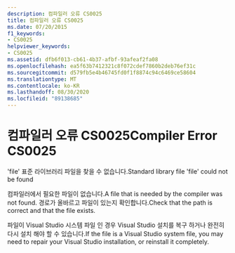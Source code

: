 ```yaml
---
description: 컴파일러 오류 CS0025
title: 컴파일러 오류 CS0025
ms.date: 07/20/2015
f1_keywords:
- CS0025
helpviewer_keywords:
- CS0025
ms.assetid: dfb6f013-cb61-4b37-afbf-93afeaf2fa08
ms.openlocfilehash: ea5f63b7412321c8f072cdef7860b2deb76ef31c
ms.sourcegitcommit: d579fb5e4b46745fd0f1f8874c94c6469ce58604
ms.translationtype: MT
ms.contentlocale: ko-KR
ms.lasthandoff: 08/30/2020
ms.locfileid: "89138685"
---
```

# <a name="compiler-error-cs0025"></a><span data-ttu-id="981d3-103">컴파일러 오류 CS0025</span><span class="sxs-lookup"><span data-stu-id="981d3-103">Compiler Error CS0025</span></span>
<span data-ttu-id="981d3-104">'file' 표준 라이브러리 파일을 찾을 수 없습니다.</span><span class="sxs-lookup"><span data-stu-id="981d3-104">Standard library file 'file' could not be found</span></span>  
  
 <span data-ttu-id="981d3-105">컴파일러에서 필요한 파일이 없습니다.</span><span class="sxs-lookup"><span data-stu-id="981d3-105">A file that is needed by the compiler was not found.</span></span> <span data-ttu-id="981d3-106">경로가 올바르고 파일이 있는지 확인합니다.</span><span class="sxs-lookup"><span data-stu-id="981d3-106">Check that the path is correct and that the file exists.</span></span>  
  
 <span data-ttu-id="981d3-107">파일이 Visual Studio 시스템 파일 인 경우 Visual Studio 설치를 복구 하거나 완전히 다시 설치 해야 할 수 있습니다.</span><span class="sxs-lookup"><span data-stu-id="981d3-107">If the file is a Visual Studio system file, you may need to repair your Visual Studio installation, or reinstall it completely.</span></span>
